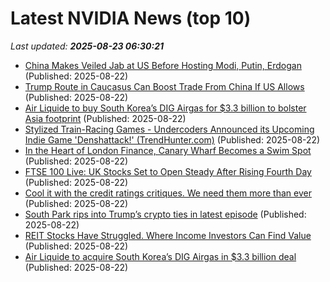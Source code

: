 # Latest NVIDIA News (top 10)
_Last updated: **2025-08-23 06:30:21**_

- [China Makes Veiled Jab at US Before Hosting Modi, Putin, Erdogan](https://biztoc.com/x/dfef62d1c5f6b12d) (Published: 2025-08-22)
- [Trump Route in Caucasus Can Boost Trade From China If US Allows](https://biztoc.com/x/5655ef02603c8205) (Published: 2025-08-22)
- [Air Liquide to buy South Korea’s DIG Airgas for $3.3 billion to bolster Asia footprint](https://biztoc.com/x/1751eab051eb4aa4) (Published: 2025-08-22)
- [Stylized Train-Racing Games - Undercoders Announced its Upcoming Indie Game 'Denshattack!' (TrendHunter.com)](https://www.trendhunter.com/trends/denshattack) (Published: 2025-08-22)
- [In the Heart of London Finance, Canary Wharf Becomes a Swim Spot](https://biztoc.com/x/96f6a7cad7cf9423) (Published: 2025-08-22)
- [FTSE 100 Live: UK Stocks Set to Open Steady After Rising Fourth Day](https://biztoc.com/x/602c75f4052b4d7d) (Published: 2025-08-22)
- [Cool it with the credit ratings critiques. We need them more than ever](https://biztoc.com/x/9fe243e716e122d4) (Published: 2025-08-22)
- [South Park rips into Trump’s crypto ties in latest episode](https://cointelegraph.com/news/south-park-rips-into-trump-crypto-ties-latest-episode) (Published: 2025-08-22)
- [REIT Stocks Have Struggled. Where Income Investors Can Find Value](https://biztoc.com/x/91a404af62b6867e) (Published: 2025-08-22)
- [Air Liquide to acquire South Korea’s DIG Airgas in $3.3 billion deal](https://biztoc.com/x/5bcca352a907a464) (Published: 2025-08-22)
